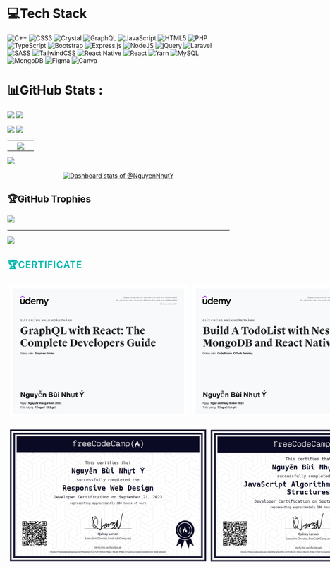 
# 💻Tech Stack
![C++](https://img.shields.io/badge/c++-%2300599C.svg?style=for-the-badge&logo=c%2B%2B&logoColor=white) ![CSS3](https://img.shields.io/badge/css3-%231572B6.svg?style=for-the-badge&logo=css3&logoColor=white) ![Crystal](https://img.shields.io/badge/crystal-%23000000.svg?style=for-the-badge&logo=crystal&logoColor=white) ![GraphQL](https://img.shields.io/badge/-GraphQL-E10098?style=for-the-badge&logo=graphql&logoColor=white) ![JavaScript](https://img.shields.io/badge/javascript-%23323330.svg?style=for-the-badge&logo=javascript&logoColor=%23F7DF1E) ![HTML5](https://img.shields.io/badge/html5-%23E34F26.svg?style=for-the-badge&logo=html5&logoColor=white) ![PHP](https://img.shields.io/badge/php-%23777BB4.svg?style=for-the-badge&logo=php&logoColor=white) ![TypeScript](https://img.shields.io/badge/typescript-%23007ACC.svg?style=for-the-badge&logo=typescript&logoColor=white) ![Bootstrap](https://img.shields.io/badge/bootstrap-%23563D7C.svg?style=for-the-badge&logo=bootstrap&logoColor=white) ![Express.js](https://img.shields.io/badge/express.js-%23404d59.svg?style=for-the-badge&logo=express&logoColor=%2361DAFB) ![NodeJS](https://img.shields.io/badge/node.js-6DA55F?style=for-the-badge&logo=node.js&logoColor=white) ![jQuery](https://img.shields.io/badge/jquery-%230769AD.svg?style=for-the-badge&logo=jquery&logoColor=white) ![Laravel](https://img.shields.io/badge/laravel-%23FF2D20.svg?style=for-the-badge&logo=laravel&logoColor=white) ![SASS](https://img.shields.io/badge/SASS-hotpink.svg?style=for-the-badge&logo=SASS&logoColor=white) ![TailwindCSS](https://img.shields.io/badge/tailwindcss-%2338B2AC.svg?style=for-the-badge&logo=tailwind-css&logoColor=white) ![React Native](https://img.shields.io/badge/react_native-%2320232a.svg?style=for-the-badge&logo=react&logoColor=%2361DAFB) ![React](https://img.shields.io/badge/react-%2320232a.svg?style=for-the-badge&logo=react&logoColor=%2361DAFB) ![Yarn](https://img.shields.io/badge/yarn-%232C8EBB.svg?style=for-the-badge&logo=yarn&logoColor=white) ![MySQL](https://img.shields.io/badge/mysql-%2300f.svg?style=for-the-badge&logo=mysql&logoColor=white) ![MongoDB](https://img.shields.io/badge/MongoDB-%234ea94b.svg?style=for-the-badge&logo=mongodb&logoColor=white) 	![Figma](https://img.shields.io/badge/figma-%23F24E1E.svg?style=for-the-badge&logo=figma&logoColor=white) ![Canva](https://img.shields.io/badge/Canva-%2300C4CC.svg?style=for-the-badge&logo=Canva&logoColor=white)
# 📊GitHub Stats :
![](https://github-readme-stats.vercel.app/api?username=NguyenNhutY&theme=react&hide_border=true&include_all_commits=false&count_private=false)
![](https://github-readme-stats.vercel.app/api/top-langs/?username=NguyenNhutY&theme=react&hide_border=true&include_all_commits=false&count_private=false&layout=compact)

![](https://github-readme-streak-stats.herokuapp.com/?user=NguyenNhutY&theme=react&hide_border=true)
![](http://github-profile-summary-cards.vercel.app/api/cards/productive-time?username=NguyenNhutY&theme=aura_dark&utcOffset=8)
<table align="center">
<tbody>
  <td width="50%" align="center">
  <img align="center" src="https://github-readme-stats.anuraghazra1.vercel.app/api/top-langs/?username=NguyenNhutY&amp;theme=dark&amp;hide_border=false&amp;no-bg=true&amp;no-frame=true&amp;langs_count=10">
  </td>
</tr>
</tbody></table>
  
![](http://github-profile-summary-cards.vercel.app/api/cards/profile-details?username=NguyenNhutY&theme=aura_dark) 

<a href="https://next.ossinsight.io/widgets/official/compose-user-dashboard-stats?user_id=130396826" target="_blank" style="display: block" align="center">
  <picture>
    <source media="(prefers-color-scheme: dark)" srcset="https://next.ossinsight.io/widgets/official/compose-user-dashboard-stats/thumbnail.png?user_id=130396826&image_size=auto&color_scheme=dark" width="771" height="auto">
    <img alt="Dashboard stats of @NguyenNhutY" src="https://next.ossinsight.io/widgets/official/compose-user-dashboard-stats/thumbnail.png?user_id=130396826&image_size=auto&color_scheme=light" width="771" height="auto">
  </picture>
</a>

## 🏆GitHub Trophies
![](https://github-trophies.vercel.app/?username=NguyenNhutY&theme=flat&no-frame=true&no-bg=false&margin-w=4)




<!-- Copy-paste in your Readme.md file -->
<!-- Copy-paste in your Readme.md file -->



<!-- Made with [OSS Insight](https://ossinsight.io/) -->


<!-- Made with [OSS Insight](https://ossinsight.io/) -->
---
[![](https://visitcount.itsvg.in/api?id=NguyenNhutY&icon=2&color=1)](https://visitcount.itsvg.in)
<br>
<h2 class="title2" style="    
    color:#00b5ac;
    text-transform: uppercase;
    font-weight:600;
    letter-spacing: 1px;
    margin-bottom:20px;">
    🏆Certificate
</h2>

<div class="image-container"style="display: flex;flex-direction: row;">
    <img src="./img/UC-1592cc5a-17ea-45d8-bc41-c15566c48555.jpg" alt="" srcset="" style="max-width: 500px;height: 300px;margin: 5px;">
    <img src="./img/UC-1a44ff57-e971-431e-b1bc-dc55161f6a4c.jpg" alt="" srcset="" style="max-width: 500px;height: 300px;margin: 5px;">
    <img src="./img/UC-318a99d0-a7d8-4637-9914-fe9ade9077ff.jpg" alt="" srcset="" style="max-width: 500px;height: 300px;margin: 5px;">
    <img src="./img/UC-59f4bd23-b317-4ae8-81f1-ed272f001264.jpg" alt="" srcset="" style="max-width: 500px;height: 300px;margin: 5px;">
    <img src="./img/UC-df7329c7-9697-4b2f-b217-d82343a30900.jpg" alt="" srcset="" style="max-width: 500px;height: 300px;margin: 5px;">
</div>
<br>    
<div class="image-container"style="display: flex;flex-direction: row;">
    <img src="./img/Ảnh chụp màn hình 2023-10-11 210953.jpg" alt="" srcset="" style="max-width: 500px;height: 300px;margin: 5px;">
    <img src="./img/Ảnh chụp màn hình 2023-10-11 211010.jpg" alt="" srcset="" style="max-width: 500px;height: 300px;margin: 5px;">

</div>

